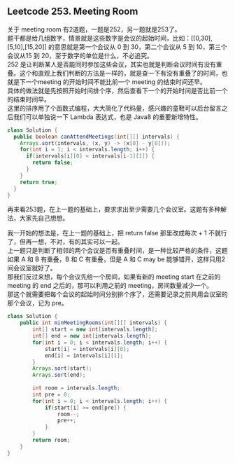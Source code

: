 ## Leetcode 253. Meeting Room
关于 meeting room 有2道题，一题是252，另一题就是253了。  
题干都是给几组数字，情景就是这些数字是会议的起始时间，比如：[[0,30],[5,10],[15,20]] 的意思就是第一个会议从 0 到 30，第二个会议从 5 到 10，第三个会议从15 到 20，至于数字的单位是什么，不必追究。  
252 是让判断某人是否能同时参加这些会议，其实也就是判断会议时间有没有重叠。这个和直观上我们判断的方法是一样的，就是查一下有没有重叠了的时间，也就是下一个meeting 的开始时间不能比前一个 meeting 的结束时间还早。  
具体的做法就是先按照开始时间排个序，然后查看下一个的开始时间是否比前一个的结束时间早。  
这里的排序用了个函数式编程，大大简化了代码量，感兴趣的童鞋可以后台留言之后我们可以单独说一下 Lambda 表达式，也是 Java8 的重要新增特性。  

```java
class Solution {
  public boolean canAttendMeetings(int[][] intervals) {
    Arrays.sort(intervals, (x, y) -> (x[0] - y[0]));
    for(int i = 1; i < intervals.length; i++) {
      if(intervals[i][0] < intervals[i-1][1]) {
        return false;
      }
    }
    return true;
  }
}
```

再来看253题，在上一题的基础上，要求求出至少需要几个会议室。这题有多种解法，大家先自己想想。

我一开始的想法是，在上一题的基础上，把 return false 那里改成每次 + 1 不就行了，但再一想，不对，有的其实可以一起。  
上一题只是判断了相邻的两个会议是否有重叠时间，是一种比较严格的条件，这题如果 A 和 B 有重叠，B 和 C 有重叠，但是 A 和 C may be 能够错开，这样只用2间会议室就好了。  
那我们反过来想，每个会议先给一个房间，如果有新的 meeting start 在之前的 meeting 的 end 之后的，那可以利用之前的 meeting，房间数量减少一个。  
那这个就需要把每个会议的起始时间分别排个序了，还需要记录之前共用会议室的那个会议，记为 pre。  

```java
class Solution {
    public int minMeetingRooms(int[][] intervals) {
        int[] start = new int[intervals.length];
        int[] end = new int[intervals.length];
        for(int i = 0; i < intervals.length; i++) {
            start[i] = intervals[i][0];
            end[i] = intervals[i][1];
        }
        Arrays.sort(start);
        Arrays.sort(end);
        
        int room = intervals.length;
        int pre = 0;
        for(int i = 0; i < intervals.length; i++) {
            if(start[i] >= end[pre]) {
                room--;
                pre++;
            }
        }
        return room;
    }
}
```

